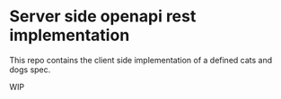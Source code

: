 # Server side openapi rest implementation

This repo contains the client side implementation of a defined cats and dogs spec.

WIP